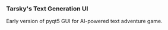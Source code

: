 <h3>Tarsky's Text Generation UI</h3>
Early version of pyqt5 GUI for AI-powered text adventure game.
